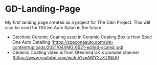 # GD-Landing-Page
My first landing page created as a project for The Odin Project.
This will also be used for GDrive Auto Salon in the future.

- Gtechniq Ceramic Coating used in Ceramic Coating Box is from Spec One Auto Detailing (https://speconeauto.com/wp-content/uploads/2021/04/IMG_6521-edited-scaled.jpg)
- Ceramic Coating video is from Gtechniq UK's youtube channel (https://www.youtube.com/watch?v=AWY2zXTfNkA)
